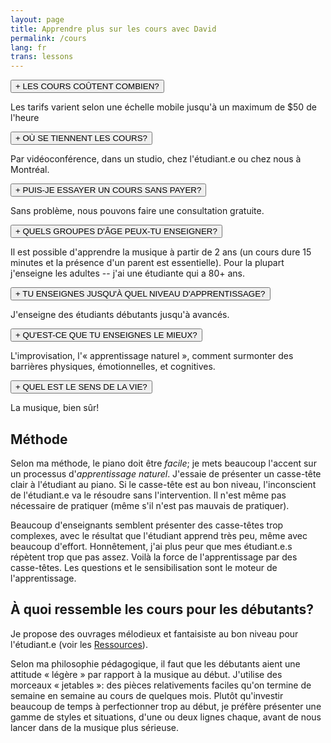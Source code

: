 ```yaml
---
layout: page
title: Apprendre plus sur les cours avec David
permalink: /cours
lang: fr
trans: lessons
---
```


<button onclick="myFunction('Demo1')" id="Demo1btn" class="w3-button w3-block w3-border w3-black w3-hover-white w3-left-align">+ LES COURS COÛTENT COMBIEN?</button>
<div id="Demo1" class="w3-container w3-hide w3-animate-opacity">
  <p>Les tarifs varient selon une échelle mobile jusqu'à un maximum de $50 de l'heure</p>
</div>
<button onclick="myFunction('Demo2')" id="Demo2btn" class="w3-button w3-block w3-black w3-border w3-hover-white w3-left-align">+ OÙ SE TIENNENT LES COURS?</button>
<div id="Demo2" class="w3-container w3-hide w3-animate-opacity">
  <p>Par vidéoconférence, dans un studio, chez l'étudiant.e ou chez nous à Montréal.</p>
</div>
<button onclick="myFunction('Demo3')" id="Demo3btn" class="w3-button w3-block w3-black w3-border w3-hover-white w3-left-align">+ PUIS-JE ESSAYER UN COURS SANS PAYER?</button>
<div id="Demo3" class="w3-container w3-hide w3-animate-opacity">
  <p>Sans problème, nous pouvons faire une consultation gratuite.</p>
</div>
<button onclick="myFunction('Demo4')" id="Demo4btn" class="w3-button w3-block w3-black w3-border w3-hover-white w3-left-align">+ QUELS GROUPES D'ÂGE PEUX-TU ENSEIGNER?</button>
<div id="Demo4" class="w3-container w3-hide w3-animate-opacity">
  <p>Il est possible d'apprendre la musique à partir de 2 ans (un cours dure 15 minutes et la présence d'un parent est essentielle). Pour la plupart j'enseigne les adultes -- j'ai une étudiante qui a 80+ ans.</p>
</div>
<button onclick="myFunction('Demo5')" id="Demo5btn" class="w3-button w3-block w3-black w3-border w3-hover-white w3-left-align">+ TU ENSEIGNES JUSQU'À QUEL NIVEAU D'APPRENTISSAGE?</button>
<div id="Demo5" class="w3-container w3-hide w3-animate-opacity">
  <p>J'enseigne des étudiants débutants jusqu'à avancés.</p>
</div>
<button onclick="myFunction('Demo6')" id="Demo6btn" class="w3-button w3-block w3-black w3-border w3-hover-white w3-left-align">+ QU'EST-CE QUE TU ENSEIGNES LE MIEUX?</button>
<div id="Demo6" class="w3-container w3-hide w3-animate-opacity">
  <p>L'improvisation, l'« apprentissage naturel », comment surmonter des barrières physiques, émotionnelles, et cognitives.</p>
</div>
<button onclick="myFunction('Demo7')" id="Demo7btn" class="w3-button w3-block w3-black w3-border w3-hover-white w3-left-align">+ QUEL EST LE SENS DE LA VIE?</button>
<div id="Demo7" class="w3-container w3-hide w3-animate-opacity">
  <p>La musique, bien sûr!</p>
</div>

## Méthode

Selon ma méthode, le piano doit être *facile*; je mets beaucoup l'accent sur un processus d'*apprentissage naturel*. J'essaie de présenter un casse-tête clair à l'étudiant au piano. Si le casse-tête est au bon niveau, l'inconscient de l'étudiant.e va le résoudre sans l'intervention. Il n'est même pas nécessaire de pratiquer (même s'il n'est pas mauvais de pratiquer). 

Beaucoup d'enseignants semblent présenter des casse-têtes trop complexes, avec le résultat que l'étudiant apprend très peu, même avec beaucoup d'effort. Honnêtement, j'ai plus peur que mes étudiant.e.s répètent trop que pas assez. Voilà la force de l'apprentissage par des casse-têtes. Les questions et le sensibilisation sont le moteur de l'apprentissage.

## À quoi ressemble les cours pour les débutants?

Je propose des ouvrages mélodieux et fantaisiste au bon niveau pour l'étudiant.e (voir les [Ressources](/ressources)).

Selon ma philosophie pédagogique, il faut que les débutants aient une attitude « légère » par rapport à la musique au début. J'utilise des morceaux « jetables »: des pièces relativements faciles qu'on termine de semaine en semaine au cours de quelques mois. Plutôt qu'investir beaucoup de temps à perfectionner trop au début, je préfère présenter une gamme de styles et situations, d'une ou deux lignes chaque, avant de nous lancer dans de la musique plus sérieuse.

<script>
function myFunction(id) {
  var x = document.getElementById(id);
  var btnid = id + "btn";
  var y = document.getElementById(btnid).innerHTML;
  var min = y.replace("+ ", "- ");
  var max = y.replace("- ", "+ ");
  if (x.className.indexOf("w3-show") == -1) {
    x.className += " w3-show";
    document.getElementById(btnid).innerHTML = min;
  } else { 
    x.className = x.className.replace(" w3-show", "");
    document.getElementById(btnid).innerHTML = max;
  }
}
</script>
